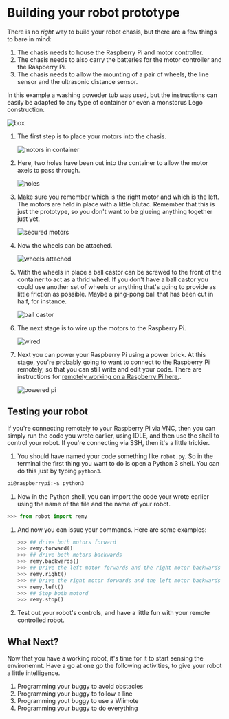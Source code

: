 # Building your robot prototype

There is no *right* way to build your robot chasis, but there are a few things to bare in mind:

1. The chasis needs to house the Raspberry Pi and motor controller.
1. The chasis needs to also carry the batteries for the motor controller and the Raspberry Pi.
1. The chasis needs to allow the mounting of a pair of wheels, the line sensor and the ultrasonic distance sensor.

In this example a washing poweder tub was used, but the instructions can easily be adapted to any type of container or even a monstorus Lego construction.

![box](images/container.jpg)

1. The first step is to place your motors into the chasis. 

	![motors in container](images/placed-motors.jpg)
	
1. Here, two holes have been cut into the container to allow the motor axels to pass through. 

	![holes](images/container-hole.jpg)

1. Make sure you remember which is the right motor and which is the left. The motors are held in place with a little blutac. Remember that this is just the prototype, so you don't want to be glueing anything together just yet.

	![secured motors](images/secured-motors.jpg)


1. Now the wheels can be attached.

	![wheels attached](images/wheels-atached.jpg)

1. With the wheels in place a ball castor can be screwed to the front of the container to act as a thrid wheel. If you don't have a ball castor you could use another set of wheels or anything that's going to provide as little friction as possible. Maybe a ping-pong ball that has been cut in half, for instance.

	![ball castor](images/ball-castor.jpg)

1. The next stage is to wire up the motors to the Raspberry Pi.

	![wired](images/wired-up.jpg)

1. Next you can power your Raspberry Pi using a power brick. At this stage, you're probably going to want to connect to the Raspberry Pi remotely, so that you can still write and edit your code. There are instructions for [remotely working on a Raspberry Pi here.](https://www.raspberrypi.org/learning/teachers-guide/remote/).

	![powered pi](images/powered-pi.jpg)

## Testing your robot

If you're connecting remotely to your Raspberry Pi via VNC, then you can simply run the code you wrote earlier, using IDLE, and then use the shell to control your robot. If you're connecting via SSH, then it's a little trickier. 

1. You should have named your code something like `robot.py`. So in the terminal the first thing you want to do is open a Python 3 shell. You can do this just by typing `python3`.

```bash
pi@raspberrypi:~$ python3
```

1. Now in the Python shell, you can import the code your wrote earlier using the name of the file and the name of your robot.

```python
>>> from robot import remy
```

1. And now you can issue your commands. Here are some examples:

	```python
	>>> ## drive both motors forward
	>>> remy.forward()
	>>> ## drive both motors backwards
	>>> remy.backwards()
	>>> ## Drive the left motor forwards and the right motor backwards
	>>> remy.right()
	>>> ## Drive the right motor forwards and the left motor backwards
	>>> remy.left()
	>>> ## Stop both motord
	>>> remy.stop()
	```
	
1. Test out your robot's controls, and have a little fun with your remote controlled robot.

## What Next?

Now that you have a working robot, it's time for it to start sensing the environemnt. Have a go at one go the following activities, to give your robot a little intelligence.

1. Programming your buggy to avoid obstacles
1. Programming your buggy to follow a line
1. Programming yout buggy to use a Wiimote
1. Programming your buggy to do everything
